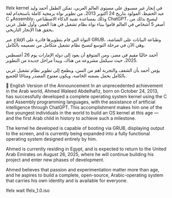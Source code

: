Ifelx kernel
في إنجاز غير مسبوق على مستوى العالم العربي، تمكن الطفل أحمد وليد عبد الحفيظ، المولود بتاريخ 24 أكتوبر 2013، من تطوير نواة برمجية كاملة باستخدام لغة C وAssembly، وذلك بمساعدة تقنية الذكاء الاصطناعي ChatGPT، ليصبح بذلك من أصغر 5 أشخاص في العالم قاموا ببناء نواة نظام تشغيل في هذا العمر، وأول طفل عربي يحقق هذا الإنجاز التاريخي.

النواة التي قام بتطويرها قادرة على الإقلاع عبر GRUB، وطباعة البيانات على الشاشة، وهي الآن في مرحلة التوسع لتصبح نظام تشغيل متكامل من تصميمه بالكامل.

أحمد حاليًا مقيم في مصر، ومن المتوقع أن يعود إلى دولة الإمارات يوم 26 أغسطس 2025، حيث سيكمل مشروعه من هناك، ويبدأ مراحل جديدة من التطوير.

يؤمن أحمد بأن الشغف والتجربة أهم من السن، ويطمح إلى تطوير نظام تشغيل عربي بالكامل يحمل بصمته الخاصة، ويكون مفتوح المصدر ومتاحًا للجميع.

📰 English Version of the Announcement
In an unprecedented achievement in the Arab world, Ahmed Waleed Abdelhafiz, born on October 24, 2013, has successfully developed a complete operating system kernel using the C and Assembly programming languages, with the assistance of artificial intelligence through ChatGPT. This accomplishment makes him one of the five youngest individuals in the world to build an OS kernel at this age — and the first Arab child in history to achieve such a milestone.

The kernel he developed is capable of booting via GRUB, displaying output to the screen, and is currently being expanded into a fully functional operating system designed entirely by him.

Ahmed is currently residing in Egypt, and is expected to return to the United Arab Emirates on August 26, 2025, where he will continue building his project and enter new phases of development.

Ahmed believes that passion and experimentation matter more than age, and he aspires to build a complete, open-source, Arabic-operating system that carries his own identity and is available for everyone.

Ifelx 
wait Ifelx_1.0.iso

